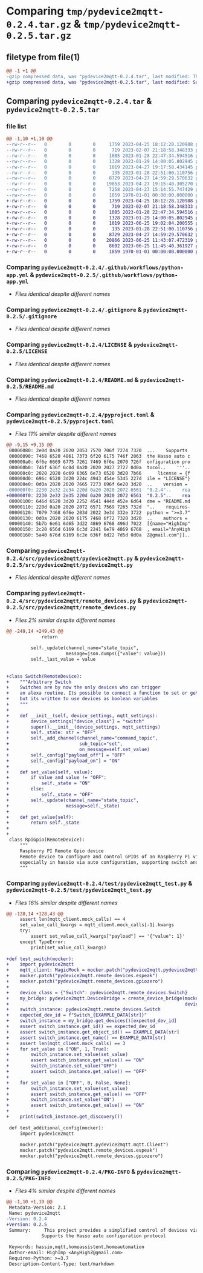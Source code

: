 # Comparing `tmp/pydevice2mqtt-0.2.4.tar.gz` & `tmp/pydevice2mqtt-0.2.5.tar.gz`

## filetype from file(1)

```diff
@@ -1 +1 @@
-gzip compressed data, was "pydevice2mqtt-0.2.4.tar", last modified: Thu Apr 27 19:18:04 2023, max compression
+gzip compressed data, was "pydevice2mqtt-0.2.5.tar", last modified: Sun Jun 25 19:02:38 2023, max compression
```

## Comparing `pydevice2mqtt-0.2.4.tar` & `pydevice2mqtt-0.2.5.tar`

### file list

```diff
@@ -1,10 +1,10 @@
--rw-r--r--   0        0        0     1759 2023-04-25 18:12:28.120988 pydevice2mqtt-0.2.4/.github/workflows/python-app.yml
--rw-r--r--   0        0        0      719 2023-02-07 21:18:58.348333 pydevice2mqtt-0.2.4/.gitignore
--rw-r--r--   0        0        0     1085 2023-01-28 22:47:34.594516 pydevice2mqtt-0.2.4/LICENSE
--rw-r--r--   0        0        0     1328 2023-01-29 14:00:05.802945 pydevice2mqtt-0.2.4/README.md
--rw-r--r--   0        0        0     1019 2023-04-27 19:17:58.434145 pydevice2mqtt-0.2.4/pyproject.toml
--rw-r--r--   0        0        0      135 2023-01-28 22:51:00.110756 pydevice2mqtt-0.2.4/src/pydevice2mqtt/__init__.py
--rw-r--r--   0        0        0     8729 2023-04-27 14:59:29.570632 pydevice2mqtt-0.2.4/src/pydevice2mqtt/pydevice2mqtt.py
--rw-r--r--   0        0        0    19853 2023-04-27 19:15:40.305270 pydevice2mqtt-0.2.4/src/pydevice2mqtt/remote_devices.py
--rw-r--r--   0        0        0     7258 2023-04-27 15:14:55.747429 pydevice2mqtt-0.2.4/test/pydevice2mqtt_test.py
--rw-r--r--   0        0        0     1859 1970-01-01 00:00:00.000000 pydevice2mqtt-0.2.4/PKG-INFO
+-rw-r--r--   0        0        0     1759 2023-04-25 18:12:28.120988 pydevice2mqtt-0.2.5/.github/workflows/python-app.yml
+-rw-r--r--   0        0        0      719 2023-02-07 21:18:58.348333 pydevice2mqtt-0.2.5/.gitignore
+-rw-r--r--   0        0        0     1085 2023-01-28 22:47:34.594516 pydevice2mqtt-0.2.5/LICENSE
+-rw-r--r--   0        0        0     1328 2023-01-29 14:00:05.802945 pydevice2mqtt-0.2.5/README.md
+-rw-r--r--   0        0        0     1019 2023-06-25 19:02:04.200555 pydevice2mqtt-0.2.5/pyproject.toml
+-rw-r--r--   0        0        0      135 2023-01-28 22:51:00.110756 pydevice2mqtt-0.2.5/src/pydevice2mqtt/__init__.py
+-rw-r--r--   0        0        0     8729 2023-04-27 14:59:29.570632 pydevice2mqtt-0.2.5/src/pydevice2mqtt/pydevice2mqtt.py
+-rw-r--r--   0        0        0    20866 2023-06-25 11:43:07.472319 pydevice2mqtt-0.2.5/src/pydevice2mqtt/remote_devices.py
+-rw-r--r--   0        0        0     8692 2023-06-25 11:45:40.361927 pydevice2mqtt-0.2.5/test/pydevice2mqtt_test.py
+-rw-r--r--   0        0        0     1859 1970-01-01 00:00:00.000000 pydevice2mqtt-0.2.5/PKG-INFO
```

### Comparing `pydevice2mqtt-0.2.4/.github/workflows/python-app.yml` & `pydevice2mqtt-0.2.5/.github/workflows/python-app.yml`

 * *Files identical despite different names*

### Comparing `pydevice2mqtt-0.2.4/.gitignore` & `pydevice2mqtt-0.2.5/.gitignore`

 * *Files identical despite different names*

### Comparing `pydevice2mqtt-0.2.4/LICENSE` & `pydevice2mqtt-0.2.5/LICENSE`

 * *Files identical despite different names*

### Comparing `pydevice2mqtt-0.2.4/README.md` & `pydevice2mqtt-0.2.5/README.md`

 * *Files identical despite different names*

### Comparing `pydevice2mqtt-0.2.4/pyproject.toml` & `pydevice2mqtt-0.2.5/pyproject.toml`

 * *Files 11% similar despite different names*

```diff
@@ -9,15 +9,15 @@
 00000080: 2e0d 0a20 2020 2053 7570 706f 7274 7320  ...    Supports 
 00000090: 7468 6520 4861 7373 6f20 6175 746f 2063  the Hasso auto c
 000000a0: 6f6e 6669 6775 7261 7469 6f6e 2070 726f  onfiguration pro
 000000b0: 746f 636f 6c0d 0a20 2020 2027 2727 0d0a  tocol..    '''..
 000000c0: 2020 2020 6c69 6365 6e73 6520 3d20 7b66      license = {f
 000000d0: 696c 6520 3d20 224c 4943 454e 5345 227d  ile = "LICENSE"}
 000000e0: 0d0a 2020 2020 7665 7273 696f 6e20 3d20  ..    version = 
-000000f0: 2230 2e32 2e34 220d 0a20 2020 2072 6561  "0.2.4"..    rea
+000000f0: 2230 2e32 2e35 220d 0a20 2020 2072 6561  "0.2.5"..    rea
 00000100: 646d 6520 3d20 2252 4541 444d 452e 6d64  dme = "README.md
 00000110: 220d 0a20 2020 2072 6571 7569 7265 732d  "..    requires-
 00000120: 7079 7468 6f6e 203d 2022 3e3d 332e 3722  python = ">=3.7"
 00000130: 0d0a 2020 2020 6175 7468 6f72 7320 3d20  ..    authors = 
 00000140: 5b7b 6e61 6d65 3d22 4869 6768 496d 7022  [{name="HighImp"
 00000150: 2c20 656d 6169 6c3d 2241 6e79 4869 6768  , email="AnyHigh
 00000160: 5a40 676d 6169 6c2e 636f 6d22 7d5d 0d0a  Z@gmail.com"}]..
```

### Comparing `pydevice2mqtt-0.2.4/src/pydevice2mqtt/pydevice2mqtt.py` & `pydevice2mqtt-0.2.5/src/pydevice2mqtt/pydevice2mqtt.py`

 * *Files identical despite different names*

### Comparing `pydevice2mqtt-0.2.4/src/pydevice2mqtt/remote_devices.py` & `pydevice2mqtt-0.2.5/src/pydevice2mqtt/remote_devices.py`

 * *Files 2% similar despite different names*

```diff
@@ -249,14 +249,43 @@
             return
 
         self._update(channel_name="state_topic",
                      message=json.dumps({"value": value}))
         self._last_value = value
 
 
+class Switch(RemoteDevice):
+    """Arbitrary Switch
+    Switches are by now the only devices who can trigger
+    an alexa routine. Its possible to connect a function to set or get the value,
+    but its written to use devices as boolean variables
+    """
+
+    def __init__(self, device_settings, mqtt_settings):
+        device_settings["device_class"] = "switch"
+        super().__init__(device_settings, mqtt_settings)
+        self._state: str = "OFF"
+        self._add_channel(channel_name="command_topic",
+                          sub_topic="set",
+                          on_message=self.set_value)
+        self._config["payload_off"] = "OFF"
+        self._config["payload_on"] = "ON"
+
+    def set_value(self, value):
+        if value and value != "OFF":
+            self._state = "ON"
+        else:
+            self._state = "OFF"
+        self._update(channel_name="state_topic",
+                     message=self._state)
+
+    def get_value(self):
+        return self._state
+
+
 class RpiGpio(RemoteDevice):
     """
     Raspberry PI Remote Gpio device
     Remote device to configure and control GPIOs of an Raspberry Pi via MQTT and
     especially in hassio via auto configuration, supporting switch and binary sensor format
     """
```

### Comparing `pydevice2mqtt-0.2.4/test/pydevice2mqtt_test.py` & `pydevice2mqtt-0.2.5/test/pydevice2mqtt_test.py`

 * *Files 16% similar despite different names*

```diff
@@ -128,14 +128,43 @@
     assert len(mqtt_client.mock_calls) == 4
     set_value_call_kwargs = mqtt_client.mock_calls[-1].kwargs
     try:
         assert set_value_call_kwargs["payload"] == '{"value": 1}'
     except TypeError:
         print(set_value_call_kwargs)
 
+def test_switch(mocker):
+    import pydevice2mqtt
+    mqtt_client: MagicMock = mocker.patch("pydevice2mqtt.pydevice2mqtt.mqtt.Client")
+    mocker.patch("pydevice2mqtt.remote_devices.espeak")
+    mocker.patch("pydevice2mqtt.remote_devices.gpiozero")
+
+    device_class = {"Switch": pydevice2mqtt.remote_devices.Switch}
+    my_bridge: pydevice2mqtt.DeviceBridge = create_device_bridge(mocked_module=pydevice2mqtt,
+                                                                 device_classes=device_class)
+    switch_instance: pydevice2mqtt.remote_devices.Switch
+    expected_dev_id = f"Switch_{EXAMPLE_DATA[str]}"
+    switch_instance = my_bridge.get_devices()[expected_dev_id]
+    assert switch_instance.get_id() == expected_dev_id
+    assert switch_instance.get_object_id() == EXAMPLE_DATA[str]
+    assert switch_instance.get_name() == EXAMPLE_DATA[str]
+    assert len(mqtt_client.mock_calls) == 3
+    for set_value in ["ON", 1, True]:
+        switch_instance.set_value(set_value)
+        assert switch_instance.get_value() == "ON"
+        switch_instance.set_value("OFF")
+        assert switch_instance.get_value() == "OFF"
+
+    for set_value in ["OFF", 0, False, None]:
+        switch_instance.set_value(set_value)
+        assert switch_instance.get_value() == "OFF"
+        switch_instance.set_value("ON")
+        assert switch_instance.get_value() == "ON"
+
+    print(switch_instance.get_discovery())
 
 def test_additional_config(mocker):
     import pydevice2mqtt
 
     mocker.patch("pydevice2mqtt.pydevice2mqtt.mqtt.Client")
     mocker.patch("pydevice2mqtt.remote_devices.espeak")
     mocker.patch("pydevice2mqtt.remote_devices.gpiozero")
```

### Comparing `pydevice2mqtt-0.2.4/PKG-INFO` & `pydevice2mqtt-0.2.5/PKG-INFO`

 * *Files 4% similar despite different names*

```diff
@@ -1,10 +1,10 @@
 Metadata-Version: 2.1
 Name: pydevice2mqtt
-Version: 0.2.4
+Version: 0.2.5
 Summary:     This project provides a simplified control of devices via MQTT.
             Supports the Hasso auto configuration protocol
             
 Keywords: hassio,mqtt,homeassistent,homeautomation
 Author-email: HighImp <AnyHighZ@gmail.com>
 Requires-Python: >=3.7
 Description-Content-Type: text/markdown
```

